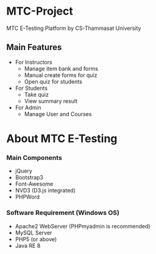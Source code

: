 # MTC-Project
MTC E-Testing Platform by CS-Thammasat University

## Main Features
* For Instructors
  * Manage item bank and forms
  * Manual create forms for quiz
  * Open quiz for students
* For Students
  * Take quiz
  * View summary result
* For Admin
  * Manage User and Courses

# About MTC E-Testing
### Main Components
* jQuery
* Bootstrap3
* Font-Awesome
* NVD3 (D3.js integrated)
* PHPWord

### Software Requirement (Windows OS)
* Apache2 WebServer (PHPmyadmin is recommended)
* MySQL Server
* PHP5 (or above)
* Java RE 8
